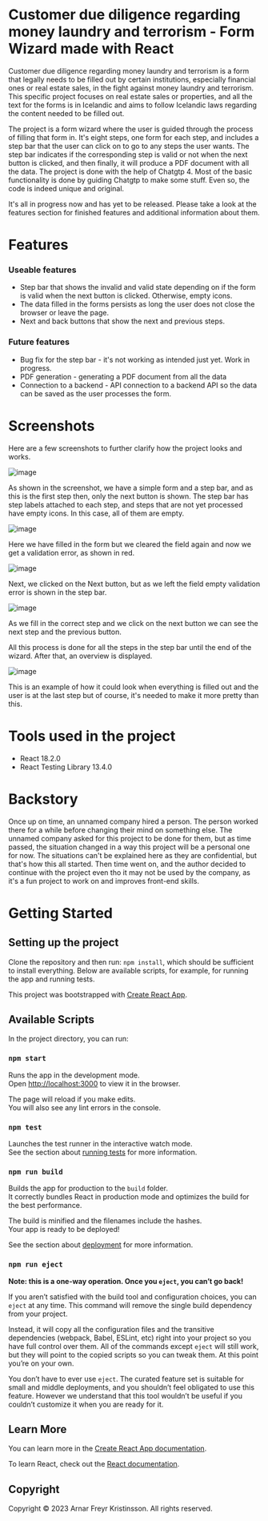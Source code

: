 # Customer due diligence regarding money laundry and terrorism - Form Wizard made with React

Customer due diligence regarding money laundry and terrorism is a form that legally needs to be filled out by certain institutions, especially financial ones or real estate sales, in the fight against money laundry and terrorism. This specific project focuses on real estate sales or properties, and all the text for the forms is in Icelandic and aims to follow Icelandic laws regarding the content needed to be filled out. 

The project is a form wizard where the user is guided through the process of filling that form in. It's eight steps, one form for each step, and includes a step bar that the user can click on to go to any steps the user wants. The step bar indicates if the corresponding step is valid or not when the next button is clicked,  and then finally, it will produce a PDF document with all the data. The project is done with the help of Chatgtp 4. Most of the basic functionality is done by guiding Chatgtp to make some stuff. Even so, the code is indeed unique and original.

It's all in progress now and has yet to be released. Please take a look at the features section for finished features and additional information about them.

# Features

### Useable features

- Step bar that shows the invalid and valid state depending on if the form is valid when the next button is clicked. Otherwise, empty icons.
- The data filled in the forms persists as long the user does not close the browser or leave the page.
- Next and back buttons that show the next and previous steps.

### Future features

-  Bug fix for the step bar - it's not working as intended just yet. Work in progress.
-  PDF generation - generating a PDF document from all the data
-  Connection to a backend - API connection to a backend API so the data can be saved as the user processes the form.

# Screenshots
Here are a few screenshots to further clarify how the project looks and works.

![image](https://github.com/afk0901/money_laundry_terrorism_front/assets/10889206/17b48652-e4c6-4a9d-8f32-ed5a75a558fb)

As shown in the screenshot, we have a simple form and a step bar, and as this is the first step then, only the next button is shown. The step bar has step labels attached to each step, and steps that are not yet processed have empty icons. In this case, all of them are empty. 


![image](https://github.com/afk0901/money_laundry_terrorism_front/assets/10889206/b651953d-4503-44a8-a2da-5d3a51719206)

Here we have filled in the form but we cleared the field again and now we get a validation error, as shown in red.

![image](https://github.com/afk0901/money_laundry_terrorism_front/assets/10889206/85855ba6-43f6-4a72-b89d-c23c61d1a72f)

Next, we clicked on the Next button, but as we left the field empty validation error is shown in the step bar. 

![image](https://github.com/afk0901/money_laundry_terrorism_front/assets/10889206/4b284a72-01ad-427f-8f71-b4c42c395b5d)

As we fill in the correct step and we click on the next button we can see the next step and the previous button.

All this process is done for all the steps in the step bar until the end of the wizard. After that, an overview is displayed.

![image](https://github.com/afk0901/money_laundry_terrorism_front/assets/10889206/6f02133d-cb31-4466-bcfe-1f09c02c3bfb)

This is an example of how it could look when everything is filled out and the user is at the last step but of course, it's needed to make it more pretty than this.




# Tools used in the project

- React 18.2.0
- React Testing Library 13.4.0

# Backstory

Once up on time, an unnamed company hired a person. The person worked there for a while before changing their mind on something else. The unnamed company asked for this project to be done for them, but as time passed, the situation changed in a way this project will be a personal one for now. The situations can't be explained here as they are confidential, but that's how this all started. Then time went on, and the author decided to continue with the project even tho it may not be used by the company, as it's a fun project to work on and improves front-end skills.

# Getting Started

## Setting up the project

Clone the repository and then run: `npm install`, which should be sufficient to install everything. Below are available scripts, for example, for running the app and running tests. 

This project was bootstrapped with [Create React App](https://github.com/facebook/create-react-app).

## Available Scripts

In the project directory, you can run:

### `npm start`

Runs the app in the development mode.\
Open [http://localhost:3000](http://localhost:3000) to view it in the browser.

The page will reload if you make edits.\
You will also see any lint errors in the console.

### `npm test`

Launches the test runner in the interactive watch mode.\
See the section about [running tests](https://facebook.github.io/create-react-app/docs/running-tests) for more information.

### `npm run build`

Builds the app for production to the `build` folder.\
It correctly bundles React in production mode and optimizes the build for the best performance.

The build is minified and the filenames include the hashes.\
Your app is ready to be deployed!

See the section about [deployment](https://facebook.github.io/create-react-app/docs/deployment) for more information.

### `npm run eject`

**Note: this is a one-way operation. Once you `eject`, you can’t go back!**

If you aren’t satisfied with the build tool and configuration choices, you can `eject` at any time. This command will remove the single build dependency from your project.

Instead, it will copy all the configuration files and the transitive dependencies (webpack, Babel, ESLint, etc) right into your project so you have full control over them. All of the commands except `eject` will still work, but they will point to the copied scripts so you can tweak them. At this point you’re on your own.

You don’t have to ever use `eject`. The curated feature set is suitable for small and middle deployments, and you shouldn’t feel obligated to use this feature. However we understand that this tool wouldn’t be useful if you couldn’t customize it when you are ready for it.

## Learn More

You can learn more in the [Create React App documentation](https://facebook.github.io/create-react-app/docs/getting-started).

To learn React, check out the [React documentation](https://reactjs.org/).

## Copyright

Copyright © 2023 Arnar Freyr Kristinsson. All rights reserved.
